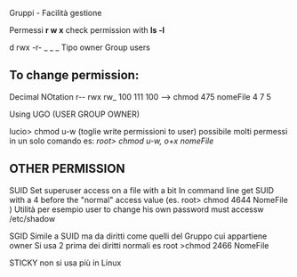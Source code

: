 
Gruppi - Facilità gestione

Permessi **r w x**
check permission with **ls -l**

d       rwx     -r-       _ _ _
Tipo owner Group users

## To change permission:

Decimal NOtation
r--  rwx  rw_ 
100 111 100    --> chmod 475  nomeFile
4      7     5

Using UGO (USER GROUP OWNER)

lucio> chmod u-w (toglie write permissioni to user)
possibile molti permessi in un solo comando es:
*root> chmod u-w, o+x nomeFile*

## OTHER PERMISSION
 SUID 
 Set superuser access on a file with a bit 
 In command line get SUID with a 4 before the "normal" access value 
(es. root> chmod 4644 NomeFile )
Utilità per esempio user to change his own password must accessw /etc/shadow 

SGID 
Simile a SUID ma da diritti come quelli del Gruppo cui appartiene owner 
Si usa 2 prima dei diritti normali
es root >chmod 2466 NomeFile

STICKY 
non si usa più in Linux